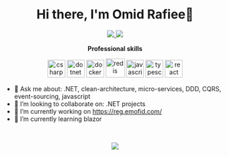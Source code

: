 <h1 align="center">Hi there, I'm Omid Rafiee👋</h1>

<p align="center">
 <a href="https://linkedin.com/in/omid-rafiee" target="_blank">
  <img src="https://img.icons8.com/fluent/48/000000/linkedin.png" />
 </a>
  
 <a href="https://twitter.com/omid-rafiee" target="_blank">
  <img src="https://img.icons8.com/fluent/48/000000/twitter.png" />
 </a>
</p>

<p align="center"> 
 <strong>
  Professional skills
  </strong>
</p>

<p align="center"> 
  <img src="https://devicons.github.io/devicon/devicon.git/icons/csharp/csharp-original.svg" alt="csharp" width="40" height="40" />
  <img src="https://devicons.github.io/devicon/devicon.git/icons/dot-net/dot-net-original-wordmark.svg" alt="dotnet" width="40" height="40" />
  <img src="https://devicon.dev/devicon.git/icons/docker/docker-original-wordmark.svg" alt="docker" width="40" height="40" />
  <img src="https://devicon.dev/devicon.git/icons/redis/redis-plain-wordmark.svg" alt="redis" width="43" height="43" />
  <img src="https://devicon.dev/devicon.git/icons/javascript/javascript-original.svg" alt="javascript" width="40" height="40" />
  <img src="https://devicon.dev/devicon.git/icons/typescript/typescript-original.svg" alt="typescript" width="40" height="40" />
  <img src="https://devicon.dev/devicon.git/icons/react/react-original.svg" alt="react" width="40" height="40" />
</p>


- 💬 Ask me about: .NET, clean-architecture, micro-services, DDD, CQRS, event-sourcing, javascript
- 👯 I’m looking to collaborate on: .NET projects
- 🔭 I’m currently working on https://reg.emofid.com/
- 🌱 I’m currently learning blazor

</br>

<p align="center">
 <a href="#" alt="Omid Rafiee's github stats"><img src="https://github-readme-stats.vercel.app/api?username=OmidRafiee" /></a>
</p
Here are some ideas to get you started:
